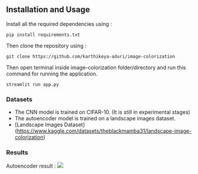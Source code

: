 ## Installation and Usage
Install all the required dependencies using :
```python3
pip install requirements.txt
```

Then clone the repository using :
```git
git clone https://github.com/karthikeya-aduri/image-colorization
```

Then open terminal inside image-colorization folder/directory and run this command for running the application.
```python3
streamlit run app.py
```

### Datasets
- The CNN model is trained on CIFAR-10. (It is still in experimental stages)
- The autoencoder model is trained on a landscape images dataset.
- [Landscape Images Dataset] (https://www.kaggle.com/datasets/theblackmamba31/landscape-image-colorization)

### Results
Autoencoder result :
![]('./result-1.png')
